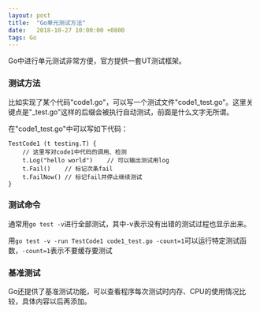 ```yaml
---
layout: post
title:  "Go单元测试方法"
date:   2018-10-27 10:00:00 +0800
tags: Go
---
```


Go中进行单元测试非常方便，官方提供一套UT测试框架。

### 测试方法
比如实现了某个代码"code1.go"，可以写一个测试文件"code1_test.go"。这里关键点是"_test.go"这样的后缀会被执行自动测试，前面是什么文字无所谓。

在"code1_test.go"中可以写如下代码：
```
TestCode1 (t testing.T) {
	// 这里写对code1中代码的调用、检测
	t.Log("hello world")	// 可以输出测试用log
	t.Fail()	// 标记次条fail
	t.FailNow()	// 标记fail并停止继续测试
}
```

### 测试命令
通常用`go test -v`进行全部测试，其中-v表示没有出错的测试过程也显示出来。

用`go test -v -run TestCode1 code1_test.go -count=1`可以运行特定测试函数，`-count=1`表示不要缓存要测试

### 基准测试
Go还提供了基准测试功能，可以查看程序每次测试时内存、CPU的使用情况比较，具体内容以后再添加。
